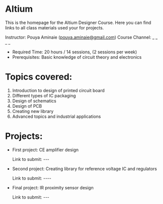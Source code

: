 # Altium 
This is the homepage for the Altium Designer Course. Here you can find links to all class materials used your for projects.

Instructor: Pouya Aminaie (pouya.aminaie@gmail.com)
Course Channel: _ _ _ _
*	Required Time: 20 hours / 14 sessions, (2 sessions per week)
*	Prerequisites: Basic knowledge of circuit theory and electronics

# Topics covered: 
1.	Introduction to design of printed circuit board
2.	Different types of IC packaging
3.	Design of schematics
4.	Design of PCB
5.	Creating new library
6.	Advanced topics and industrial applications


# Projects: 
* First project: CE amplifier design

    Link to submit: ---
    
    
*	Second project: Creating library for reference voltage IC and regulators

    Link to submit: ----
    
    
*	Final project: IR proximity sensor design

    Link to submit: ---




